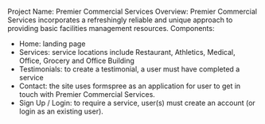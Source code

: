 Project Name: Premier Commercial Services
Overview: Premier Commercial Services incorporates a refreshingly reliable and unique approach to providing basic facilities management resources. 
Components: 
- Home: landing page
- Services: service locations include Restaurant, Athletics, Medical, Office, Grocery and Office Building
- Testimonials: to create a testimonial, a user must have completed a service
- Contact: the site uses formspree as an application for user to get in touch with Premier Commercial Services.
- Sign Up / Login: to require a service, user(s) must create an account (or login as an existing user).